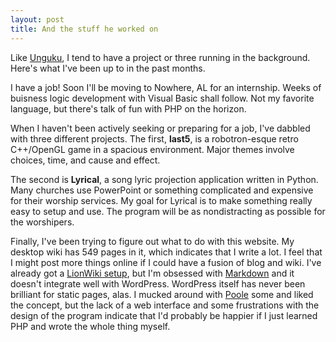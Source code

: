 ```yaml
---
layout: post
title: And the stuff he worked on
---
```

 
Like <a href="http://www.unguku.com/index.php?p=6">Unguku</a>, I tend to have a project or three running in the background. Here's what I've been up to in the past months.

I have a job! Soon I'll be moving to Nowhere, AL for an internship. Weeks of buisness logic development with Visual Basic shall follow. Not my favorite language, but there's talk of fun with PHP on the horizon.

When I haven't been actively seeking or preparing for a job, I've dabbled with three different projects. The first, <strong>last5</strong>, is a robotron-esque retro C++/OpenGL game in a spacious environment. Major themes involve choices, time, and cause and effect.

The second is <strong>Lyrical</strong>, a song lyric projection application written in Python. Many churches use PowerPoint or something complicated and expensive for their worship services. My goal for Lyrical is to make something really easy to setup and use. The program will be as nondistracting as possible for the worshipers.

Finally, I've been trying to figure out what to do with this website. My desktop wiki has 549 pages in it, which indicates that I write a lot. I feel that I might post more things online if I could have a fusion of blog and wiki. I've already got a <a href="http://jamesgecko.com/w/">LionWiki setup</a>, but I'm obsessed with <a href="http://daringfireball.net/projects/markdown/">Markdown</a> and it doesn't integrate well with WordPress. WordPress itself has never been brilliant for static pages, alas. I mucked around with <a href="http://bitbucket.org/obensonne/poole/src/">Poole</a> some and liked the concept, but the lack of a web interface and some frustrations with the design of the program indicate that I'd probably be happier if I just learned PHP and wrote the whole thing myself.
